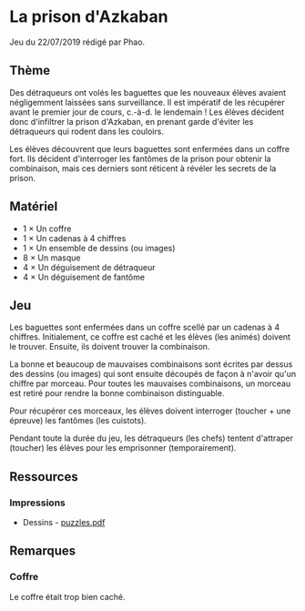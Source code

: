# La prison d'Azkaban

Jeu du 22/07/2019 rédigé par Phao.

## Thème

Des détraqueurs ont volés les baguettes que les nouveaux élèves avaient négligemment laissées sans surveillance. Il est impératif de les récupérer avant le premier jour de cours, c.-à-d. le lendemain ! Les élèves décident donc d'infiltrer la prison d'Azkaban, en prenant garde d'éviter les détraqueurs qui rodent dans les couloirs.

Les élèves découvrent que leurs baguettes sont enfermées dans un coffre fort. Ils décident d'interroger les fantômes de la prison pour obtenir la combinaison, mais ces derniers sont réticent à révéler les secrets de la prison.

## Matériel

* 1 × Un coffre
* 1 × Un cadenas à 4 chiffres
* 1 × Un ensemble de dessins (ou images)
* 8 × Un masque
* 4 × Un déguisement de détraqueur
* 4 × Un déguisement de fantôme

## Jeu

Les baguettes sont enfermées dans un coffre scellé par un cadenas à 4 chiffres. Initialement, ce coffre est caché et les élèves (les animés) doivent le trouver. Ensuite, ils doivent trouver la combinaison.

La bonne et beaucoup de mauvaises combinaisons sont écrites par dessus des dessins (ou images) qui sont ensuite découpés de façon à n'avoir qu'un chiffre par morceau. Pour toutes les mauvaises combinaisons, un morceau est retiré pour rendre la bonne combinaison distinguable.

Pour récupérer ces morceaux, les élèves doivent interroger (toucher + une épreuve) les fantômes (les cuistots).

Pendant toute la durée du jeu, les détraqueurs (les chefs) tentent d'attraper (toucher) les élèves pour les emprisonner (temporairement).

## Ressources

### Impressions

* Dessins - [puzzles.pdf](resources/pdf/puzzles.pdf)

## Remarques

### Coffre

Le coffre était trop bien caché.

